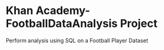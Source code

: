 # Khan Academy-FootballDataAnalysis Project
Perform analysis using SQL on a Football Player Dataset
